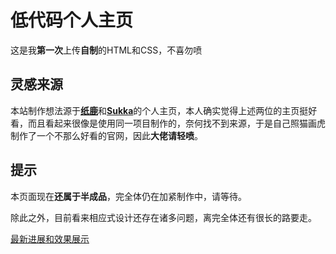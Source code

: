 # 低代码个人主页

这是我**第一次**上传**自制**的HTML和CSS，不喜勿喷

## 灵感来源

本站制作想法源于[**纸鹿**](https://zhilu.cyou)和[**Sukka**](https://skk.moe)的个人主页，本人确实觉得上述两位的主页挺好看，而且看起来很像是使用同一项目制作的，奈何找不到来源，于是自己照猫画虎制作了一个不那么好看的官网，因此**大佬请轻喷**。

## 提示

本页面现在**还属于半成品**，完全体仍在加紧制作中，请等待。

除此之外，目前看来相应式设计还存在诸多问题，离完全体还有很长的路要走。

[最新进展和效果展示](https://henrywhu.cn)
